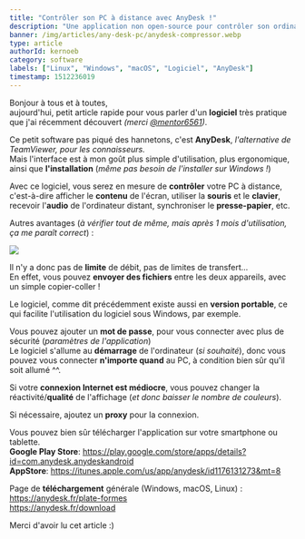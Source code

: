 ```yaml
---
title: "Contrôler son PC à distance avec AnyDesk !"
description: "Une application non open-source pour contrôler son ordinateur à distance facilement et rapidement !"
banner: /img/articles/any-desk-pc/anydesk-compressor.webp
type: article
authorId: kernoeb
category: software
labels: ["Linux", "Windows", "macOS", "Logiciel", "AnyDesk"]
timestamp: 1512236019
---
```


Bonjour à tous et à toutes,  
 aujourd'hui, petit article rapide pour vous parler d'un **logiciel** très pratique que j'ai récemment découvert *(merci [@mentor6561](https://becauseofprog.fr/members/?view=15))*.

 Ce petit software pas piqué des hannetons, c'est **AnyDesk**, *l'alternative de TeamViewer, pour les connaisseurs.*  
 Mais l'interface est à mon goût plus simple d'utilisation, plus ergonomique, ainsi que **l'installation** (*même pas besoin de l'installer sur Windows !*)

 Avec ce logiciel, vous serez en mesure de **contrôler** votre PC à distance, c'est-à-dire afficher le **contenu** de l'écran, utiliser la **souris** et le **clavier**, recevoir l'**audio** de l'ordinateur distant, synchroniser le **presse-papier**, etc.

 Autres avantages (*à vérifier tout de même, mais après 1 mois d'utilisation, ça me paraît correct*) :

 ![](/img/articles/any-desk-pc/avantages-compressor.webp)

 Il n'y a donc pas de **limite** de débit, pas de limites de transfert...  
 En effet, vous pouvez **envoyer des fichiers** entre les deux appareils, avec un simple copier-coller ! 

 Le logiciel, comme dit précédemment existe aussi en **version portable**, ce qui facilite l'utilisation du logiciel sous Windows, par exemple.

 Vous pouvez ajouter un **mot de passe**, pour vous connecter avec plus de sécurité (*paramètres de l'application*)  
 Le logiciel s'allume au **démarrage** de l'ordinateur (*si souhaité*), donc vous pouvez vous connecter **n'importe quand** au PC, à condition bien sûr qu'il soit allumé ^^.

 Si votre **connexion Internet est médiocre**, vous pouvez changer la réactivité/**qualité** de l'affichage (*et donc baisser le nombre de couleurs*).

  

 Si nécessaire, ajoutez un **proxy** pour la connexion.

 Vous pouvez bien sûr télécharger l'application sur votre smartphone ou tablette.  
 **Google Play Store**: <https://play.google.com/store/apps/details?id=com.anydesk.anydeskandroid>  
 **AppStore**: <https://itunes.apple.com/us/app/anydesk/id1176131273&mt=8>

 Page de **téléchargement** générale (Windows, macOS, Linux) :  
 <https://anydesk.fr/plate-formes>  
 <https://anydesk.fr/download>

 Merci d'avoir lu cet article :)

